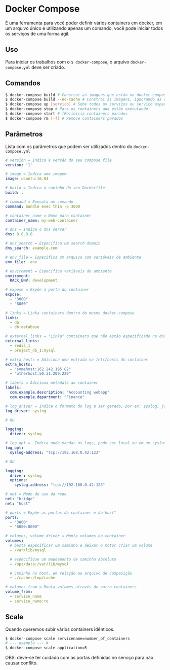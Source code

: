 # Docker Compose

É uma ferramenta para você poder definir vários containers em docker, em um arquivo único e utilizando apenas um comando, você pode iniciar todos os serviços de uma forma ágil.

## Uso

Para iniciar os trabalhos com o `$ docker-compose`, o arquivo `docker-compose.yml` deve ser criado.

## Comandos

```bash
$ docker-compose build # Constroi as imagens que estão no docker-compose.yml
$ docker-compose build --no-cache # Constroi as imagens, ignorando as contruções anteriores
$ docker-compose up [servico] # Sobe todos os serviços ou serviço especificado
$ docker-compose stop # Para os containers que estão executando
$ docker-compose start # (Re)inicia containers parados
$ docker-compose rm [-f] # Remove containers parados
```

## Parâmetros

Lista com os parâmetros que podem ser utilizados dentro do `docker-compose.yml`

```yml
# version = Indica a versão do seu compose file
version: '1'

# image = Indica uma imagem
image: ubuntu:16.04

# build = Indica o caminho do seu Dockerfile
build: .

# command = Executa um comando
command: bundle exec thin -p 3000

# container_name = Nome para container
container_name: my-web-container

# dns = Indica o dns server
dns: 8.8.8.8

# dns_search = Especifica um search domain
dns_search: example.com

# env_file = Especifica um arquivo com variáveis de ambiente
env_file: .env

# enviroment = Especifica variáveis de ambiente
enviroment:
  RACK_ENV: development

# expose = Expõe a porta do container
expose:
  - "3000"
  - "8000"

# links = Linka containers dentro do mesmo docker-compose
links:
  - db
  - db:database

# external_links = "Linka" containers que não estão especificado no docker-compose atual.
external_links:
  - redis_1
  - project_db_1:mysql

# extra_hosts = Adiciona uma entrada no /etc/hosts do container
extra_hosts:
  - "somehost:162.242.195.82"
  - "otherhost:50.31.209.229"

# labels = Adiciona metadata ao container
labels:
  com.example.description: "Accounting webapp"
  com.example.department: "Finance"

# log_driver = Indica o formato do log a ser gerado, por ex: syslog, json-file, etc
log_driver: syslog

# OU

logging:
  driver: syslog

# log_opt =  Indica onde mandar os logs, pode ser local ou em um syslog remoto
log_opt:
  syslog-address: "tcp://192.168.0.42:123"

# OU

logging:
  driver: syslog
  options:
    syslog-address: "tcp://192.168.0.42:123"

# net = Modo de uso da rede
net: "bridge"
net: "host"

# ports = Expõe as portas do container e do host"
ports:
  - "3000"
  - "8000:8000"

# volumes, volume_driver = Monta volumes no container
volumes:
  # basta especificar um caminho e deixar o motor criar um volume
  - /var/lib/mysql

  # especifique um mapeamento de caminho absoluto
  - /opt/data:/var/lib/mysql

  # caminho no host, em relação ao arquivo de composição
  - ./cache:/tmp/cache

# volumes_from = Monta volumes através de outro containers
volume_from:
  - service_name
  - service_name:ro
```

## Scale

Quando queremos subir vários containers idênticos.

```bash
$ docker-compose scale servicename=number_of_containers
# --- exemplo --- #
$ docker-compose scale application=5

```

OBS: deve-se ter cuidado com as portas definidas no serviço para não causar conflito.
